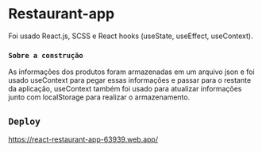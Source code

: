 # Restaurant-app

Foi usado React.js, SCSS e React hooks (useState, useEffect, useContext). 

### `Sobre a construção`

As informações dos produtos foram armazenadas em um arquivo json e foi usado useContext para pegar essas informações e passar para o restante da aplicação,
useContext também foi usado para atualizar informações junto com localStorage para realizar o armazenamento.

## `Deploy`
https://react-restaurant-app-63939.web.app/

